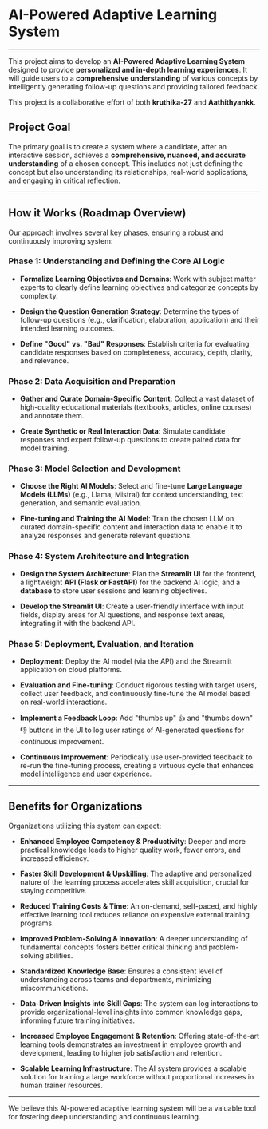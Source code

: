 # AI-Powered Adaptive Learning System

---

This project aims to develop an **AI-Powered Adaptive Learning System** designed to provide **personalized and in-depth learning experiences**. It will guide users to a **comprehensive understanding** of various concepts by intelligently generating follow-up questions and providing tailored feedback.

This project is a collaborative effort of both **kruthika-27** and **Aathithyankk**.

## Project Goal

The primary goal is to create a system where a candidate, after an interactive session, achieves a **comprehensive, nuanced, and accurate understanding** of a chosen concept. This includes not just defining the concept but also understanding its relationships, real-world applications, and engaging in critical reflection.

---

## How it Works (Roadmap Overview)

Our approach involves several key phases, ensuring a robust and continuously improving system:

### Phase 1: Understanding and Defining the Core AI Logic

- **Formalize Learning Objectives and Domains**: Work with subject matter experts to clearly define learning objectives and categorize concepts by complexity.
    
- **Design the Question Generation Strategy**: Determine the types of follow-up questions (e.g., clarification, elaboration, application) and their intended learning outcomes.
    
- **Define "Good" vs. "Bad" Responses**: Establish criteria for evaluating candidate responses based on completeness, accuracy, depth, clarity, and relevance.
    

### Phase 2: Data Acquisition and Preparation

- **Gather and Curate Domain-Specific Content**: Collect a vast dataset of high-quality educational materials (textbooks, articles, online courses) and annotate them.
    
- **Create Synthetic or Real Interaction Data**: Simulate candidate responses and expert follow-up questions to create paired data for model training.
    

### Phase 3: Model Selection and Development

- **Choose the Right AI Models**: Select and fine-tune **Large Language Models (LLMs)** (e.g., Llama, Mistral) for context understanding, text generation, and semantic evaluation.
    
- **Fine-tuning and Training the AI Model**: Train the chosen LLM on curated domain-specific content and interaction data to enable it to analyze responses and generate relevant questions.
    

### Phase 4: System Architecture and Integration

- **Design the System Architecture**: Plan the **Streamlit UI** for the frontend, a lightweight **API (Flask or FastAPI)** for the backend AI logic, and a **database** to store user sessions and learning objectives.
    
- **Develop the Streamlit UI**: Create a user-friendly interface with input fields, display areas for AI questions, and response text areas, integrating it with the backend API.
    

### Phase 5: Deployment, Evaluation, and Iteration

- **Deployment**: Deploy the AI model (via the API) and the Streamlit application on cloud platforms.
    
- **Evaluation and Fine-tuning**: Conduct rigorous testing with target users, collect user feedback, and continuously fine-tune the AI model based on real-world interactions.
    
- **Implement a Feedback Loop**: Add "thumbs up" 👍 and "thumbs down" 👎 buttons in the UI to log user ratings of AI-generated questions for continuous improvement.
    
- **Continuous Improvement**: Periodically use user-provided feedback to re-run the fine-tuning process, creating a virtuous cycle that enhances model intelligence and user experience.
    

---

## Benefits for Organizations

Organizations utilizing this system can expect:

- **Enhanced Employee Competency & Productivity**: Deeper and more practical knowledge leads to higher quality work, fewer errors, and increased efficiency.
    
- **Faster Skill Development & Upskilling**: The adaptive and personalized nature of the learning process accelerates skill acquisition, crucial for staying competitive.
    
- **Reduced Training Costs & Time**: An on-demand, self-paced, and highly effective learning tool reduces reliance on expensive external training programs.
    
- **Improved Problem-Solving & Innovation**: A deeper understanding of fundamental concepts fosters better critical thinking and problem-solving abilities.
    
- **Standardized Knowledge Base**: Ensures a consistent level of understanding across teams and departments, minimizing miscommunications.
    
- **Data-Driven Insights into Skill Gaps**: The system can log interactions to provide organizational-level insights into common knowledge gaps, informing future training initiatives.
    
- **Increased Employee Engagement & Retention**: Offering state-of-the-art learning tools demonstrates an investment in employee growth and development, leading to higher job satisfaction and retention.
    
- **Scalable Learning Infrastructure**: The AI system provides a scalable solution for training a large workforce without proportional increases in human trainer resources.
    

---

We believe this AI-powered adaptive learning system will be a valuable tool for fostering deep understanding and continuous learning.
